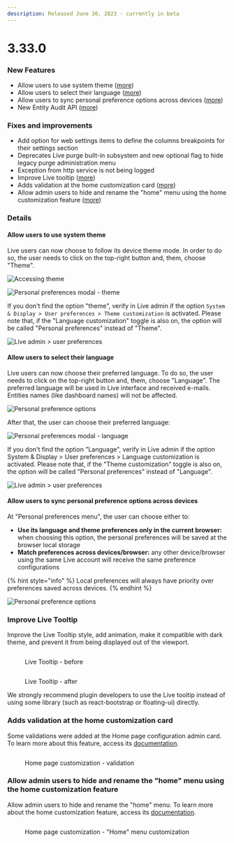 ```yaml
---
description: Released June 30, 2023 - currently in beta
---
```


# 3.33.0

### New Features

* Allow users to use system theme ([more](3.33.0.md#allow-users-to-use-system-theme))
* Allow users to select their language ([more](3.33.0.md#allow-users-to-select-their-language))
* Allow users to sync personal preference options across devices ([more](3.33.0.md#allow-users-to-sync-personal-preference-options-across-devices))
* New Entity Audit API ([more](../../features/entity-audit.md))

### Fixes and improvements

* Add option for web settings items to define the columns breakpoints for their settings section
* Deprecates Live purge built-in subsystem and new optional flag to hide legacy purge administration menu
* Exception from http service is not being logged
* Improve Live tooltip ([more](3.33.0.md#improve-live-tooltip))
* Adds validation at the home customization card ([more](3.33.0.md#adds-validation-at-the-home-customization-card))
* Allow admin users to hide and rename the "home" menu using the home customization feature ([more](3.33.0.md#allow-admin-users-to-hide-and-rename-the-home-menu-using-the-home-customization-feature))

### Details

#### Allow users to use system theme

Live users can now choose to follow its device theme mode. In order to do so, the user needs to click on the top-right button and, them, choose "Theme".

![Accessing theme](../../.gitbook/assets/theme.png)

![Personal preferences modal - theme](../../.gitbook/assets/theme-modal.png)

If you don't find the option "theme", verify in Live admin if the option `System & Display > User preferences > Theme customization` is activated. Please note that, if the "Language customization" toggle is also on, the option will be called "Personal preferences" instead of "Theme".

![Live admin > user preferences](../../.gitbook/assets/user-preferences.png)

#### Allow users to select their language

Live users can now choose their preferred language. To do so, the user needs to click on the top-right button and, them, choose "Language". The preferred language will be used in Live interface and received e-mails. Entities names (like dashboard names) will not be affected.

![Personal preference options](../../.gitbook/assets/language-option.png)

After that, the user can choose their preferred language:

![Personal preferences modal - language](../../.gitbook/assets/language-modal.png)

If you don't find the option "Language", verify in Live admin if the option System & Display > User preferences > Language customization is activated. Please note that, if the "Theme customization" toggle is also on, the option will be called "Personal preferences" instead of "Language".

![Live admin > user preferences](../../.gitbook/assets/user-preferences.png)

#### Allow users to sync personal preference options across devices

At "Personal preferences menu", the user can choose either to:

* **Use its language and theme preferences only in the current browser:** when choosing this option, the personal preferences will be saved at the browser local storage
* **Match preferences across devices/browser:** any other device/browser using the same Live account will receive the same preference configurations

{% hint style="info" %}
Local preferences will always have priority over preferences saved across devices.
{% endhint %}

![Personal preference options](../../.gitbook/assets/match-preferences-across-devices.png)

### Improve Live Tooltip

Improve the Live Tooltip style, add animation, make it compatible with dark theme, and prevent it from being displayed out of the viewport.



<figure><img src="../../.gitbook/assets/tooltip-before.gif" alt=""><figcaption><p>Live Tooltip - before</p></figcaption></figure>



<figure><img src="../../.gitbook/assets/tolltip-after.gif" alt=""><figcaption><p>Live Tooltip - after</p></figcaption></figure>

We strongly recommend plugin developers to use the Live tooltip instead of using some library (such as react-bootstrap or floating-ui) directly.

### Adds validation at the home customization card

Some validations were added at the Home page configuration admin card. To learn more about this feature, access its [documentation](../../administration/configuration/home-page.md).

<figure><img src="../../.gitbook/assets/image (24).png" alt=""><figcaption><p>Home page customization - validation</p></figcaption></figure>

### Allow admin users to hide and rename the "home" menu using the home customization feature

Allow admin users to hide and rename the "home" menu. To learn more about the home customization feature, access its [documentation](../../administration/configuration/home-page.md).

<figure><img src="../../.gitbook/assets/image (22).png" alt=""><figcaption><p>Home page customization - "Home" menu customization</p></figcaption></figure>
